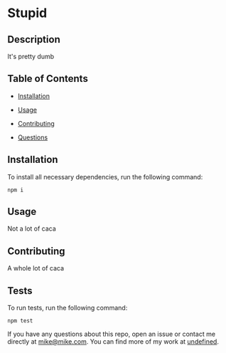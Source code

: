 # Stupid

  ## Description

  It's pretty dumb


  ## Table of Contents

  * [Installation](#installation)

  * [Usage](#usage)

  * [Contributing](#contributing)

  * [Questions](#questions)

  

  ## Installation

  To install all necessary dependencies, run the following command:

  ```
  npm i
  ```


  ## Usage

  Not a lot of caca


  ## Contributing

  A whole lot of caca


  ## Tests

  To run tests, run the following command:

  ```
  npm test
  ```


  If you have any questions about this repo, open an issue or contact me directly at mike@mike.com. You can find more of my work at [undefined](https://github.com/undefined).

  